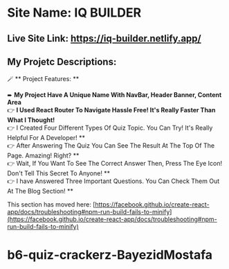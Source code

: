 # Site Name: IQ BUILDER

## Live Site Link: https://iq-builder.netlify.app/

## My Projetc Descriptions:
  🪄 ** Project Features: **
  
  ➨ **My Project Have A Unique Name With NavBar, Header Banner, Content Area**
  <br/>
  👉 **I Used React Router To Navigate Hassle Free! It's Really Faster Than What I Thought!**
  <br/>
  👉 I Created Four Different Types Of Quiz Topic. You Can Try! It's Really Helpful For A Developer! **
  <br/>
  👉 After Answering The Quiz You Can See The Result  At The Top Of The Page. Amazing! Right? **
  <br/>
  👉 Wait, If You Want To See The Correct Answer Then, Press The Eye Icon! Don't Tell This Secret To Anyone! **
  <br/>
  👉 I have Answered Three Important Questions. You Can Check Them Out At The Blog Section! **
  <br/>

This section has moved here: [https://facebook.github.io/create-react-app/docs/troubleshooting#npm-run-build-fails-to-minify](https://facebook.github.io/create-react-app/docs/troubleshooting#npm-run-build-fails-to-minify)
# b6-quiz-crackerz-BayezidMostafa
